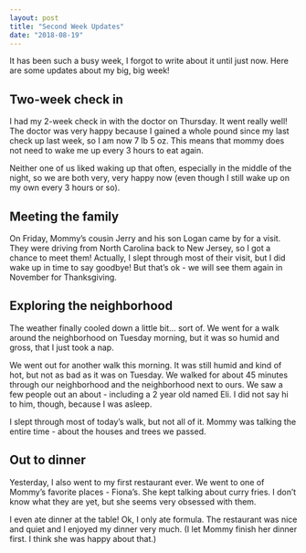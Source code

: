 ```yaml
---
layout: post
title: "Second Week Updates"
date: "2018-08-19"
---
```


It has been such a busy week, I forgot to write about it until just now. Here are some updates about my big, big week!

## Two-week check in
I had my 2-week check in with the doctor on Thursday. It went really well! The doctor was very happy because I gained a whole pound since my last check up last week, so I am now 7 lb 5 oz. This means that mommy does not need to wake me up every 3 hours to eat again.

Neither one of us liked waking up that often, especially in the middle of the night, so we are both very, very happy now (even though I still wake up on my own every 3 hours or so).

## Meeting the family
On Friday, Mommy’s cousin Jerry and his son Logan came by for a visit. They were driving from North Carolina back to New Jersey, so I got a chance to meet them! Actually, I slept through most of their visit, but I did wake up in time to say goodbye! But that’s ok - we will see them again in November for Thanksgiving.

## Exploring the neighborhood
The weather finally cooled down a little bit… sort of. We went for a walk around the neighborhood on Tuesday morning, but it was so humid and gross, that I just took a nap.

We went out for another walk this morning. It was still humid and kind of hot, but not as bad as it was on Tuesday. We walked for about 45 minutes through our neighborhood and the neighborhood next to ours. We saw a few people out an about - including a 2 year old named Eli. I did not say hi to him, though, because I was asleep.

I slept through most of today’s walk, but not all of it. Mommy was talking the entire time - about the houses and trees we passed.

## Out to dinner
Yesterday, I also went to my first restaurant ever. We went to one of Mommy’s favorite places - Fiona’s. She kept talking about curry fries. I don’t know what they are yet, but she seems very obsessed with them.

I even ate dinner at the table! Ok, I only ate formula. The restaurant was nice and quiet and I enjoyed my dinner very much. (I let Mommy finish her dinner first. I think she was happy about that.)
